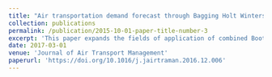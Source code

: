 ```yaml
---
title: "Air transportation demand forecast through Bagging Holt Winters methods"
collection: publications
permalink: /publication/2015-10-01-paper-title-number-3
excerpt: 'This paper expands the fields of application of combined Bootstrap aggregating (Bagging) and Holt Winters methods to the air transportation industry, a novelty in literature, in order to obtain more accurate demand forecasts. The methodology involves decomposing the time series into three adding components: trend, seasonal and remainder. New series are generated by resampling the Remainder component and adding back the trend and seasonal ones. The Holt Winters method is used to modelling each time series and the final forecast is obtained by aggregating the forecasts set. The approach is tested using data series from 14 countries and the results are compared with five methodology benchmarks (SARIMA, Holt Winters, ETS, Bagged.BLD.MBB.ETS and Seasonal Naive) using Symmetric Mean Absolute Percentage Error (sMAPE). The empirical results obtained with Bagging Holt Winters methods consistently outperform the benchmarks by providing forecasts that are more accurate.'
date: 2017-03-01
venue: 'Journal of Air Transport Management'
paperurl: 'https://doi.org/10.1016/j.jairtraman.2016.12.006'
---
```

